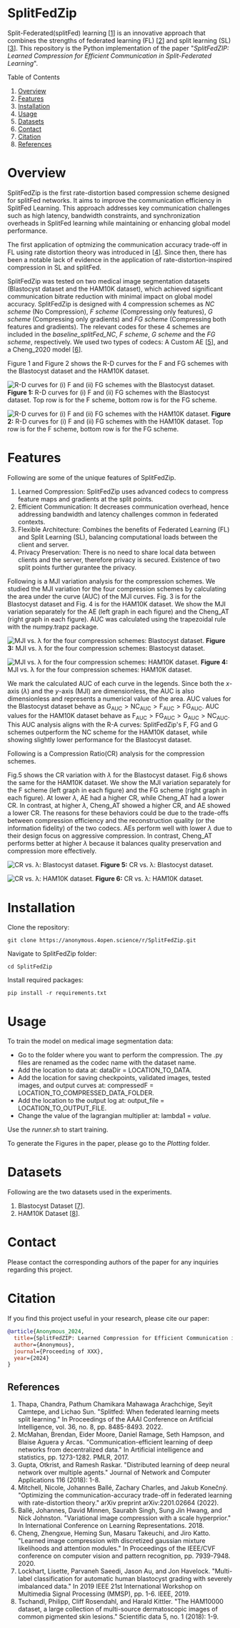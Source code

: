# SplitFedZip

Split-Federated(splitFed) learning [[1](#reference-1)] is an innovative approach that combines the strengths of federated learning (FL) [[2](#reference-2)] and split learning (SL) [[3](#reference-3)].
This repository is the Python implementation of the paper "_SplitFedZIP: Learned Compression for Efficient Communication in Split-Federated Learning_". 

Table of Contents

1. [Overview](#overview)
2. [Features](#features)
3. [Installation](#installation)
4. [Usage](#usage)
5. [Datasets](#datasets)
6. [Contact](#contact)
7. [Citation](#citation)
8. [References](#references)

# Overview
SplitFedZip is the first rate-distortion based compression scheme designed for splitFed networks. It aims to improve the communication efficiency in SplitFed Learning. This approach addresses key communication challenges such as high latency, bandwidth constraints, and synchronization overheads in SplitFed learning while maintaining or enhancing global model performance.

The first application of optmizing the communication accuracy trade-off in FL using rate distortion theory was introduced in [[4](#reference-4)]. Since then, there has been a notable lack of evidence in the application of rate-distortion-inspired compression in SL and splitFed.

SplitFedZip was tested on two medical image segmentation datasets (Blastocyst dataset and the HAM10K dataset), which achieved significant communication bitrate reduction with minimal impact on global model accuracy. 
SplitFedZip is designed with 4 compression schemes as _NC scheme_ (No Compression), _F scheme_ (Compressing only features), _G scheme_ (Compressing only gradients) and _FG scheme_ (Compressing both features and gradients). The relevant codes for these 4 schemes are included in the _baseline_splitFed_NC_, _F scheme_, _G scheme_ and the _FG scheme_, respectively. We used two types of codecs: A Custom AE [[5](#reference-5)], and a Cheng_2020 model [[6](#reference-6)]. 

Figure 1 and Figure 2 shows the R-D curves for the F and FG schemes with the Blastocyst dataset and the HAM10K dataset. 

![R-D curves for (i) F and (ii) FG schemes with the Blastocyst dataset.](images/FandFG_Blasto.PNG)
**Figure 1:** R-D curves for (i) F and (ii) FG schemes with the Blastocyst dataset. Top row is for the F scheme, bottom row is for the FG scheme.

![R-D curves for (i) F and (ii) FG schemes with the HAM10K dataset.](images/FandFG_HAM.PNG)
**Figure 2:** R-D curves for (i) F and (ii) FG schemes with the HAM10K dataset. Top row is for the F scheme, bottom row is for the FG scheme.

# Features
Following are some of the unique features of SplitFedZip.

1. Learned Compression: SplitFedZip uses advanced codecs to compress feature maps and gradients at the split points.
2. Efficient Communication: It decreases communication overhead, hence addressing bandwidth and latency challenges common in federated contexts.
3. Flexible Architecture: Combines the benefits of Federated Learning (FL) and Split Learning (SL), balancing computational loads between the client and server.
4. Privacy Preservation: There is no need to share local data between clients and the server, therefore privacy is secured. Existence of two split points further gurantee the privacy. 

Following is a MJI variation analysis for the compression schemes.
We studied the MJI variation for the four compression schemes by calculating the area under the curve (AUC) of the MJI curves. Fig. 3 is for the Blastocyst dataset and Fig. 4 is for the HAM10K dataset. We show the MJI variation separately for the AE (left graph in each figure) and the Cheng\_AT (right graph in each figure). AUC was calculated using the trapezoidal rule with the numpy.trapz package. 

![MJI vs. λ for the four compression schemes: Blastocyst dataset.](images/MJI_F_G_FG_blasto.PNG)
**Figure 3:** MJI vs. λ for the four compression schemes: Blastocyst dataset.

![MJI vs. λ for the four compression schemes: HAM10K dataset.](images/MJI_F_G_FG_HAM.PNG)
**Figure 4:** MJI vs. λ for the four compression schemes: HAM10K dataset.

We mark the calculated AUC of each curve in the legends. Since both the $x$-axis ($\lambda$) and the $y$-axis (MJI) are dimensionless, the AUC is also dimensionless and represents a numerical value of the area. AUC values for the Blastocyst dataset behave as $\text{G}_{\text{AUC}}>\text{NC}_{\text{AUC}} > \text{F}_{\text{AUC}} > \text{FG}_{\text{AUC}}$. AUC values for the HAM10K dataset behave as $\text{F}_{\text{AUC}}>\text{FG}_{\text{AUC}} > \text{G}_{\text{AUC}} > \text{NC}_{\text{AUC}}$. This AUC analysis aligns with the R-A curves: SplitFedZip's F, FG and G schemes outperform the NC scheme for the HAM10K dataset, while showing slightly lower performance for the Blastocyst dataset.


Following is a Compression Ratio(CR) analysis for the compression schemes.

Fig.5 shows the CR variation with $\lambda$ for the Blastocyst dataset. Fig.6 shows the same for the HAM10K dataset. We show the MJI variation separately for the F scheme (left graph in each figure) and the FG scheme (right graph in each figure). At lower $\lambda$, AE had a higher CR, while Cheng\_AT had a lower CR. In contrast, at higher $\lambda$, Cheng\_AT showed a higher CR, and AE showed a lower CR. The reasons for these behaviors could be due to the trade-offs between compression efficiency and the reconstruction quality (or the information fidelity) of the two codecs.  AEs perform well with lower $\lambda$ due to their design focus on aggressive compression. In contrast, Cheng\_AT performs better at higher $\lambda$ because it balances quality preservation and compression more effectively.

![CR vs. λ: Blastocyst dataset.](images/CR_blasto.PNG)
**Figure 5:** CR vs. λ: Blastocyst dataset.

![CR vs. λ: HAM10K dataset.](images/CR_ham.PNG)
**Figure 6:** CR vs. λ: HAM10K dataset.

# Installation
Clone the repository:
```
git clone https://anonymous.4open.science/r/SplitFedZip.git
```

Navigate to SplitFedZip folder:
```
cd SplitFedZip
```

Install required packages:
```
pip install -r requirements.txt
```

# Usage

To train the model on medical image segmentation data:
- Go to the folder where you want to perform the compression. The .py files are renamed as the codec name with the dataset name.  
- Add the location to data at: dataDir = LOCATION_TO_DATA.
- Add the location for saving checkpoints, validated images, tested images, and output curves at: compressedF = LOCATION_TO_COMPRESSED_DATA_FOLDER.
- Add the location to the output log at: output_file = LOCATION_TO_OUTPUT_FILE.
- Change the value of the lagrangian multiplier at: lambda1 = _value_.

Use the _runner.sh_ to start training. 

To generate the Figures in the paper, please go to the _Plotting_ folder.

# Datasets
Following are the two datasets used in the experiments.
1. Blastocyst Dataset [[7](#reference-7)].
2. HAM10K Dataset [[8](#reference-8)].

# Contact
Please contact the corresponding authors of the paper for any inquiries regarding this project.

# Citation
If you find this project useful in your research, please cite our paper:

```bibtex
@article{Anonymous_2024,
  title={SplitFedZIP: Learned Compression for Efficient Communication in Split-Federated Learning},
  author={Anonymous},
  journal={Proceeding of XXX},
  year={2024}
}
```

## References

<a id="reference-1"></a>
1. Thapa, Chandra, Pathum Chamikara Mahawaga Arachchige, Seyit Camtepe, and Lichao Sun. "Splitfed: When federated learning meets split learning." In Proceedings of the AAAI Conference on Artificial Intelligence, vol. 36, no. 8, pp. 8485-8493. 2022.
<a id="reference-2"></a>
2. McMahan, Brendan, Eider Moore, Daniel Ramage, Seth Hampson, and Blaise Aguera y Arcas. "Communication-efficient learning of deep networks from decentralized data." In Artificial intelligence and statistics, pp. 1273-1282. PMLR, 2017.
<a id="reference-3"></a>
3. Gupta, Otkrist, and Ramesh Raskar. "Distributed learning of deep neural network over multiple agents." Journal of Network and Computer Applications 116 (2018): 1-8.
<a id="reference-4"></a>
4. Mitchell, Nicole, Johannes Ballé, Zachary Charles, and Jakub Konečný. "Optimizing the communication-accuracy trade-off in federated learning with rate-distortion theory." arXiv preprint arXiv:2201.02664 (2022).
<a id="reference-5"></a>
5. Ballé, Johannes, David Minnen, Saurabh Singh, Sung Jin Hwang, and Nick Johnston. "Variational image compression with a scale hyperprior." In International Conference on Learning Representations. 2018.
<a id="reference-6"></a>
6. Cheng, Zhengxue, Heming Sun, Masaru Takeuchi, and Jiro Katto. "Learned image compression with discretized gaussian mixture likelihoods and attention modules." In Proceedings of the IEEE/CVF conference on computer vision and pattern recognition, pp. 7939-7948. 2020.
<a id="reference-7"></a>
7. Lockhart, Lisette, Parvaneh Saeedi, Jason Au, and Jon Havelock. "Multi-label classification for automatic human blastocyst grading with severely imbalanced data." In 2019 IEEE 21st International Workshop on Multimedia Signal Processing (MMSP), pp. 1-6. IEEE, 2019.
<a id="reference-8"></a>
8. Tschandl, Philipp, Cliff Rosendahl, and Harald Kittler. "The HAM10000 dataset, a large collection of multi-source dermatoscopic images of common pigmented skin lesions." Scientific data 5, no. 1 (2018): 1-9.
